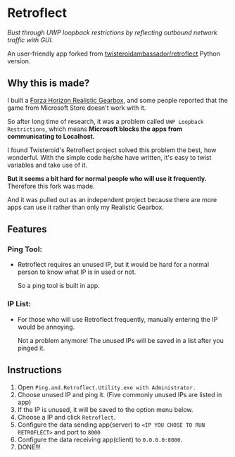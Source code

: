 # Retroflect

*Bust through UWP loopback restrictions by reflecting outbound network traffic with GUI.*

An user-friendly app forked from [twisteroidambassador/retroflect](https://github.com/twisteroidambassador/retroflect) Python version.

## Why this is made?

I built a [Forza Horizon Realistic Gearbox](https://github.com/GinoLin980/Forza-Horizon-realistic-gearbox), and some people reported that the game from Microsoft Store doesn't work with it.

So after long time of research, it was a problem called `UWP Loopback Restrictions`, which means **Microsoft blocks the apps from communicating to Localhost.**

I found Twisteroid's Retroflect project solved this problem the best, how wonderful. With the simple code he/she have written, it's easy to twist variables and take use of it.

**But it seems a bit hard for normal people who will use it frequently.** Therefore this fork was made.

And it was pulled out as an independent project because there are more apps can use it rather than only my Realistic Gearbox.

## Features

### Ping Tool:

* Retroflect requires an unused IP, but it would be hard for a normal person to know what IP is in used or not.

  So a ping tool is built in app.

### IP List:

* For those who will use Retroflect frequently, manually entering the IP would be annoying.

  Not a problem anymore! The unused IPs will be saved in a list after you pinged it.

## Instructions

1. Open `Ping.and.Retroflect.Utility.exe with Administrator.`
2. Choose unused IP and ping it. (Five commonly unused IPs are listed in app)
3. If the IP is unused, it will be saved to the option menu below.
4. Choose a IP and click `Retroflect`.
5. Configure the data sending app(server) to `<IP YOU CHOSE TO RUN RETROFLECT>` and port to `8000`
6. Configure the data receiving app(client) to `0.0.0.0:8000`.
7. DONE!!!
